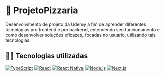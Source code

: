 # 🍕 ProjetoPizzaria

Desenvolvimento de projeto da Udemy a fim de aprender diferentes tecnologias pro frontend e pro backend, entendendo seu funcionamento e como desenvolver soluções eficazes, focadas no usuário, utilizando tais tecnologias.

## 👨‍💻 Tecnologias utilizadas
[![TypeScript](https://img.shields.io/badge/TypeScript-000000?style=for-the-badge&logo=TypeScript)](https://www.typescriptlang.org/docs/)
[![React](https://img.shields.io/badge/React-000000?style=for-the-badge&logo=react)](https://react.dev/)
[![React Native](https://img.shields.io/badge/React_Native-000000?style=for-the-badge&logo=react)](https://reactnative.dev)
[![Node.js](https://img.shields.io/badge/Node.js-000000?style=for-the-badge&logo=node.js)](https://nodejs.org/)
[![Next.js](https://img.shields.io/badge/Next.js-000000?style=for-the-badge&logo=next.js)](https://nextjs.org/)
